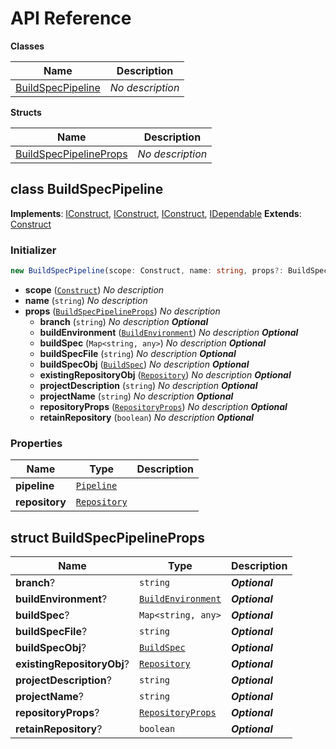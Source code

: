 # API Reference

**Classes**

Name|Description
----|-----------
[BuildSpecPipeline](#tts-cdk-build-pipelines-buildspecpipeline)|*No description*


**Structs**

Name|Description
----|-----------
[BuildSpecPipelineProps](#tts-cdk-build-pipelines-buildspecpipelineprops)|*No description*



## class BuildSpecPipeline  <a id="tts-cdk-build-pipelines-buildspecpipeline"></a>



__Implements__: [IConstruct](#constructs-iconstruct), [IConstruct](#aws-cdk-core-iconstruct), [IConstruct](#constructs-iconstruct), [IDependable](#aws-cdk-core-idependable)
__Extends__: [Construct](#aws-cdk-core-construct)

### Initializer




```ts
new BuildSpecPipeline(scope: Construct, name: string, props?: BuildSpecPipelineProps)
```

* **scope** (<code>[Construct](#aws-cdk-core-construct)</code>)  *No description*
* **name** (<code>string</code>)  *No description*
* **props** (<code>[BuildSpecPipelineProps](#tts-cdk-build-pipelines-buildspecpipelineprops)</code>)  *No description*
  * **branch** (<code>string</code>)  *No description* __*Optional*__
  * **buildEnvironment** (<code>[BuildEnvironment](#aws-cdk-aws-codebuild-buildenvironment)</code>)  *No description* __*Optional*__
  * **buildSpec** (<code>Map<string, any></code>)  *No description* __*Optional*__
  * **buildSpecFile** (<code>string</code>)  *No description* __*Optional*__
  * **buildSpecObj** (<code>[BuildSpec](#aws-cdk-aws-codebuild-buildspec)</code>)  *No description* __*Optional*__
  * **existingRepositoryObj** (<code>[Repository](#aws-cdk-aws-codecommit-repository)</code>)  *No description* __*Optional*__
  * **projectDescription** (<code>string</code>)  *No description* __*Optional*__
  * **projectName** (<code>string</code>)  *No description* __*Optional*__
  * **repositoryProps** (<code>[RepositoryProps](#aws-cdk-aws-codecommit-repositoryprops)</code>)  *No description* __*Optional*__
  * **retainRepository** (<code>boolean</code>)  *No description* __*Optional*__



### Properties


Name | Type | Description 
-----|------|-------------
**pipeline** | <code>[Pipeline](#aws-cdk-aws-codepipeline-pipeline)</code> | <span></span>
**repository** | <code>[Repository](#aws-cdk-aws-codecommit-repository)</code> | <span></span>



## struct BuildSpecPipelineProps  <a id="tts-cdk-build-pipelines-buildspecpipelineprops"></a>






Name | Type | Description 
-----|------|-------------
**branch**? | <code>string</code> | __*Optional*__
**buildEnvironment**? | <code>[BuildEnvironment](#aws-cdk-aws-codebuild-buildenvironment)</code> | __*Optional*__
**buildSpec**? | <code>Map<string, any></code> | __*Optional*__
**buildSpecFile**? | <code>string</code> | __*Optional*__
**buildSpecObj**? | <code>[BuildSpec](#aws-cdk-aws-codebuild-buildspec)</code> | __*Optional*__
**existingRepositoryObj**? | <code>[Repository](#aws-cdk-aws-codecommit-repository)</code> | __*Optional*__
**projectDescription**? | <code>string</code> | __*Optional*__
**projectName**? | <code>string</code> | __*Optional*__
**repositoryProps**? | <code>[RepositoryProps](#aws-cdk-aws-codecommit-repositoryprops)</code> | __*Optional*__
**retainRepository**? | <code>boolean</code> | __*Optional*__



